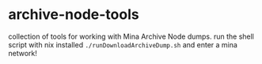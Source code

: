 # archive-node-tools

collection of tools for working with Mina Archive Node dumps. run the shell script with nix installed `./runDownloadArchiveDump.sh` and enter a mina network!
